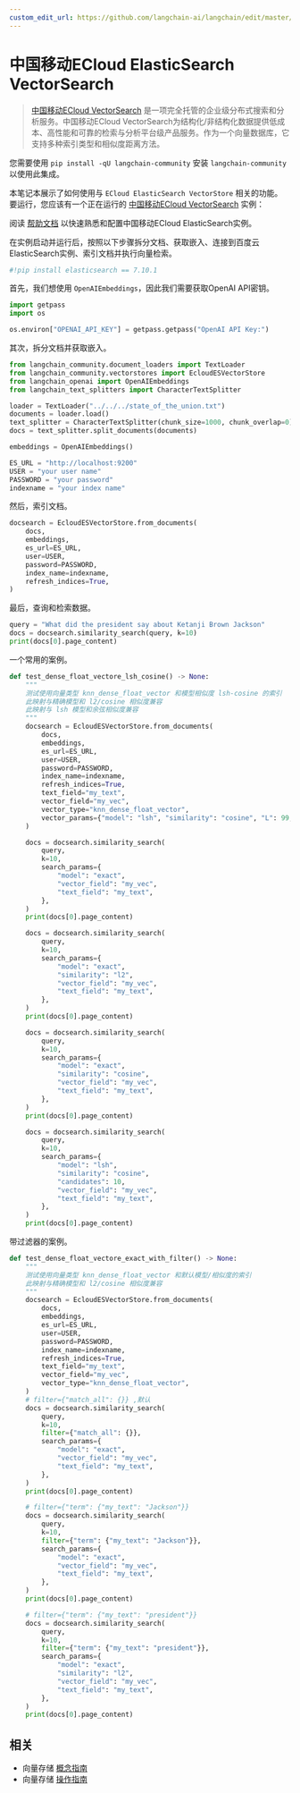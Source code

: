 ```yaml
---
custom_edit_url: https://github.com/langchain-ai/langchain/edit/master/docs/docs/integrations/vectorstores/ecloud_vector_search.ipynb
---
```


# 中国移动ECloud ElasticSearch VectorSearch

>[中国移动ECloud VectorSearch](https://ecloud.10086.cn/portal/product/elasticsearch) 是一项完全托管的企业级分布式搜索和分析服务。中国移动ECloud VectorSearch为结构化/非结构化数据提供低成本、高性能和可靠的检索与分析平台级产品服务。作为一个向量数据库，它支持多种索引类型和相似度距离方法。

您需要使用 `pip install -qU langchain-community` 安装 `langchain-community` 以使用此集成。

本笔记本展示了如何使用与 `ECloud ElasticSearch VectorStore` 相关的功能。
要运行，您应该有一个正在运行的 [中国移动ECloud VectorSearch](https://ecloud.10086.cn/portal/product/elasticsearch) 实例：

阅读 [帮助文档](https://ecloud.10086.cn/op-help-center/doc/category/1094) 以快速熟悉和配置中国移动ECloud ElasticSearch实例。

在实例启动并运行后，按照以下步骤拆分文档、获取嵌入、连接到百度云ElasticSearch实例、索引文档并执行向量检索。

```python
#!pip install elasticsearch == 7.10.1
```

首先，我们想使用 `OpenAIEmbeddings`，因此我们需要获取OpenAI API密钥。

```python
import getpass
import os

os.environ["OPENAI_API_KEY"] = getpass.getpass("OpenAI API Key:")
```

其次，拆分文档并获取嵌入。

```python
from langchain_community.document_loaders import TextLoader
from langchain_community.vectorstores import EcloudESVectorStore
from langchain_openai import OpenAIEmbeddings
from langchain_text_splitters import CharacterTextSplitter
```

```python
loader = TextLoader("../../../state_of_the_union.txt")
documents = loader.load()
text_splitter = CharacterTextSplitter(chunk_size=1000, chunk_overlap=0)
docs = text_splitter.split_documents(documents)

embeddings = OpenAIEmbeddings()

ES_URL = "http://localhost:9200"
USER = "your user name"
PASSWORD = "your password"
indexname = "your index name"
```

然后，索引文档。

```python
docsearch = EcloudESVectorStore.from_documents(
    docs,
    embeddings,
    es_url=ES_URL,
    user=USER,
    password=PASSWORD,
    index_name=indexname,
    refresh_indices=True,
)
```

最后，查询和检索数据。

```python
query = "What did the president say about Ketanji Brown Jackson"
docs = docsearch.similarity_search(query, k=10)
print(docs[0].page_content)
```

一个常用的案例。

```python
def test_dense_float_vectore_lsh_cosine() -> None:
    """
    测试使用向量类型 knn_dense_float_vector 和模型相似度 lsh-cosine 的索引
    此映射与精确模型和 l2/cosine 相似度兼容
    此映射与 lsh 模型和余弦相似度兼容
    """
    docsearch = EcloudESVectorStore.from_documents(
        docs,
        embeddings,
        es_url=ES_URL,
        user=USER,
        password=PASSWORD,
        index_name=indexname,
        refresh_indices=True,
        text_field="my_text",
        vector_field="my_vec",
        vector_type="knn_dense_float_vector",
        vector_params={"model": "lsh", "similarity": "cosine", "L": 99, "k": 1},
    )

    docs = docsearch.similarity_search(
        query,
        k=10,
        search_params={
            "model": "exact",
            "vector_field": "my_vec",
            "text_field": "my_text",
        },
    )
    print(docs[0].page_content)

    docs = docsearch.similarity_search(
        query,
        k=10,
        search_params={
            "model": "exact",
            "similarity": "l2",
            "vector_field": "my_vec",
            "text_field": "my_text",
        },
    )
    print(docs[0].page_content)

    docs = docsearch.similarity_search(
        query,
        k=10,
        search_params={
            "model": "exact",
            "similarity": "cosine",
            "vector_field": "my_vec",
            "text_field": "my_text",
        },
    )
    print(docs[0].page_content)

    docs = docsearch.similarity_search(
        query,
        k=10,
        search_params={
            "model": "lsh",
            "similarity": "cosine",
            "candidates": 10,
            "vector_field": "my_vec",
            "text_field": "my_text",
        },
    )
    print(docs[0].page_content)
```

带过滤器的案例。

```python
def test_dense_float_vectore_exact_with_filter() -> None:
    """
    测试使用向量类型 knn_dense_float_vector 和默认模型/相似度的索引
    此映射与精确模型和 l2/cosine 相似度兼容
    """
    docsearch = EcloudESVectorStore.from_documents(
        docs,
        embeddings,
        es_url=ES_URL,
        user=USER,
        password=PASSWORD,
        index_name=indexname,
        refresh_indices=True,
        text_field="my_text",
        vector_field="my_vec",
        vector_type="knn_dense_float_vector",
    )
    # filter={"match_all": {}} ,默认
    docs = docsearch.similarity_search(
        query,
        k=10,
        filter={"match_all": {}},
        search_params={
            "model": "exact",
            "vector_field": "my_vec",
            "text_field": "my_text",
        },
    )
    print(docs[0].page_content)

    # filter={"term": {"my_text": "Jackson"}}
    docs = docsearch.similarity_search(
        query,
        k=10,
        filter={"term": {"my_text": "Jackson"}},
        search_params={
            "model": "exact",
            "vector_field": "my_vec",
            "text_field": "my_text",
        },
    )
    print(docs[0].page_content)

    # filter={"term": {"my_text": "president"}}
    docs = docsearch.similarity_search(
        query,
        k=10,
        filter={"term": {"my_text": "president"}},
        search_params={
            "model": "exact",
            "similarity": "l2",
            "vector_field": "my_vec",
            "text_field": "my_text",
        },
    )
    print(docs[0].page_content)
```

## 相关

- 向量存储 [概念指南](/docs/concepts/#vector-stores)
- 向量存储 [操作指南](/docs/how_to/#vector-stores)